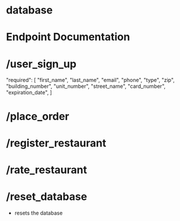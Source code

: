 # database


# Endpoint Documentation

# /user_sign_up
  "required": [
    "first_name",
    "last_name",
    "email",
    "phone",
    "type",
    "zip",
    "building_number",
    "unit_number",
    "street_name",
    "card_number",
    "expiration_date",
  ]
# /place_order

# /register_restaurant

# /rate_restaurant

# /reset_database
- resets the database